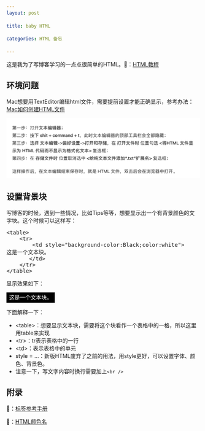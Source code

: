 ```yaml
---
layout: post

title: baby HTML

categories: HTML 备忘

---
```


这是我为了写博客学习的一点点很简单的HTML。🔗：[HTML教程](https://www.w3school.com.cn/h.asp)

## 环境问题

Mac想要用TextEditor编辑html文件，需要提前设置才能正确显示，参考办法：[Mac如何创建HTML文件](https://www.jianshu.com/p/f8b21918ba36)

![image-20210525164812734](/images/posts/2021052501.png)

## 设置背景块

写博客的时候，遇到一些情况，比如Tips等等，想要显示出一个有背景颜色的文字块。这个时候可以这样写：

<pre>
&lt;table&gt; 
    &lt;tr&gt;
        &lt;td style="background-color:Black;color:white"&gt;
这是一个文本块。 
​		&lt;/td&gt;
​    &lt;/tr&gt; 
&lt;/table&gt;
</pre>

显示效果如下：

<table>
    <tr>
        <td style="background-color:Black;color:white">
这是一个文本块。
        </td>
    </tr>
</table>

下面解释一下：

- \<table>：想要显示文本块，需要将这个块看作一个表格中的一格，所以这里用table来实现
- \<tr>：tr表示表格中的一行
- \<td>：表示表格中的单元
- style = ...：新版HTML废弃了之前的用法，用style更好，可以设置字体、颜色、背景色。
- 注意一下，写文字内容时换行需要加上```<br />```

## 附录

🔗：[标签参考手册](https://www.w3school.com.cn/tags/index.asp)

🔗：[HTML颜色名](https://www.w3school.com.cn/html/html_colornames.asp)